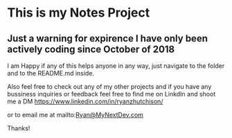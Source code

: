 # This is my Notes Project
## Just a warning for expirence I have only been actively coding since October of 2018

I am Happy if any of this helps anyone in any way, just navigate to the folder and to the README.md inside.

Also feel free to check out any of my other projects and if you have any bussiness inquiries or feedback feel free to find me on LinkdIn and shoot me a DM
https://www.linkedin.com/in/ryanzhutchison/

 or to email me at mailto:Ryan@MyNextDev.com

Thanks!
